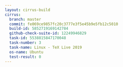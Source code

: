 ```yaml
---
layout: cirrus-build
cirrus:
  branch: master
  commit: fe069ce9857fc20c3777e3f5e45b9e5fb12c5010
  build-id: 5852719169142784
  github-check-suite-id: 12249946829
  task-id: 5538815847170048
  task-number: 3
  task-name: Linux - TeX Live 2019
  os-name: Ubuntu
  test-result: 0
---
```

